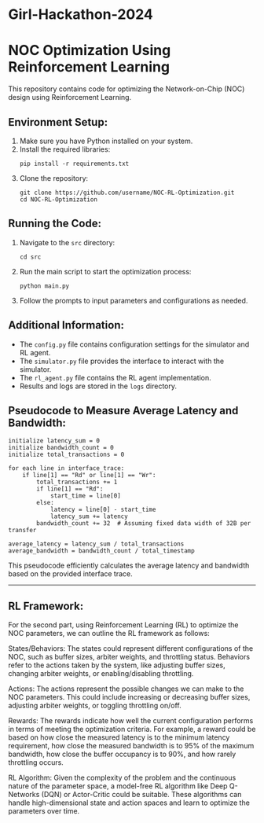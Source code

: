 # Girl-Hackathon-2024
# NOC Optimization Using Reinforcement Learning

This repository contains code for optimizing the Network-on-Chip (NOC) design using Reinforcement Learning.

## Environment Setup:

1. Make sure you have Python installed on your system.
2. Install the required libraries:
   ```
   pip install -r requirements.txt
   ```
3. Clone the repository:
   ```
   git clone https://github.com/username/NOC-RL-Optimization.git
   cd NOC-RL-Optimization
   ```

## Running the Code:

1. Navigate to the `src` directory:
   ```
   cd src
   ```
2. Run the main script to start the optimization process:
   ```
   python main.py
   ```
3. Follow the prompts to input parameters and configurations as needed.

## Additional Information:

- The `config.py` file contains configuration settings for the simulator and RL agent.
- The `simulator.py` file provides the interface to interact with the simulator.
- The `rl_agent.py` file contains the RL agent implementation.
- Results and logs are stored in the `logs` directory.

## Pseudocode to Measure Average Latency and Bandwidth:

```
initialize latency_sum = 0
initialize bandwidth_count = 0
initialize total_transactions = 0

for each line in interface_trace:
    if line[1] == "Rd" or line[1] == "Wr":
        total_transactions += 1
        if line[1] == "Rd":
            start_time = line[0]
        else:
            latency = line[0] - start_time
            latency_sum += latency
        bandwidth_count += 32  # Assuming fixed data width of 32B per transfer

average_latency = latency_sum / total_transactions
average_bandwidth = bandwidth_count / total_timestamp
```

This pseudocode efficiently calculates the average latency and bandwidth based on the provided interface trace.

---

## RL Framework:

For the second part, using Reinforcement Learning (RL) to optimize the NOC parameters, we can outline the RL framework as follows:

States/Behaviors: The states could represent different configurations of the NOC, such as buffer sizes, arbiter weights, and throttling status. Behaviors refer to the actions taken by the system, like adjusting buffer sizes, changing arbiter weights, or enabling/disabling throttling.

Actions: The actions represent the possible changes we can make to the NOC parameters. This could include increasing or decreasing buffer sizes, adjusting arbiter weights, or toggling throttling on/off.

Rewards: The rewards indicate how well the current configuration performs in terms of meeting the optimization criteria. For example, a reward could be based on how close the measured latency is to the minimum latency requirement, how close the measured bandwidth is to 95% of the maximum bandwidth, how close the buffer occupancy is to 90%, and how rarely throttling occurs.

RL Algorithm: Given the complexity of the problem and the continuous nature of the parameter space, a model-free RL algorithm like Deep Q-Networks (DQN) or Actor-Critic could be suitable. These algorithms can handle high-dimensional state and action spaces and learn to optimize the parameters over time.
